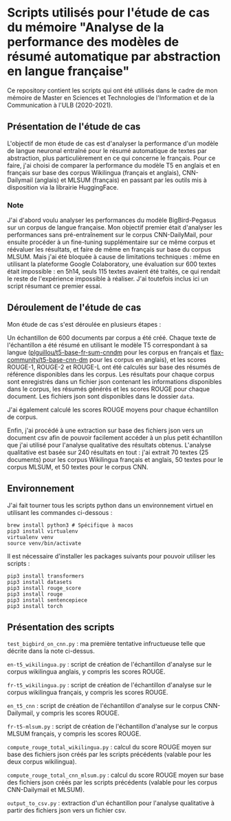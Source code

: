 # Scripts utilisés pour l'étude de cas du mémoire "Analyse de la performance des modèles de résumé automatique par abstraction en langue française"

Ce repository contient les scripts qui ont été utilisés dans le cadre de mon mémoire de Master en Sciences et Technologies de l'Information et de la Communication à l'ULB (2020-2021).

## Présentation de l'étude de cas

L'objectif de mon étude de cas est d'analyser la performance d'un modèle de langue neuronal entraîné pour le résumé automatique de textes par abstraction, plus particulièrement en ce qui concerne le français.
Pour ce faire, j'ai choisi de comparer la performance du modèle T5 en anglais et en français sur base des corpus Wikilingua (français et anglais), CNN-Dailymail (anglais) et MLSUM (français) en passant par les outils mis à disposition via la librairie HuggingFace.

### Note

J'ai d'abord voulu analyser les performances du modèle BigBird-Pegasus sur un corpus de langue française.
Mon objectif premier était d'analyser les performances sans pré-entraînement sur le corpus CNN-DailyMail, pour ensuite procéder à un fine-tuning supplémentaire sur ce même corpus et réévaluer les résultats, et faire de même en français sur base du corpus MLSUM.
Mais j'ai été bloquée à cause de limitations techniques : même en utilisant la plateforme Google Colaboratory, une évaluation sur 600 textes était impossible : en 5h14, seuls 115 textes avaient été traités, ce qui rendait le reste de l'expérience impossible à réaliser.
J'ai toutefois inclus ici un script résumant ce premier essai.

## Déroulement de l'étude de cas

Mon étude de cas s'est déroulée en plusieurs étapes : 

Un échantillon de 600 documents par corpus a été créé.
Chaque texte de l'échantillon a été résumé en utilisant le modèle T5 correspondant à sa langue ([plguillou/t5-base-fr-sum-cnndm](https://huggingface.co/plguillou/t5-base-fr-sum-cnndm) pour les corpus en français et [flax-community/t5-base-cnn-dm](https://huggingface.co/flax-community/t5-base-cnn-dm) pour les corpus en anglais), et les scores ROUGE-1, ROUGE-2 et ROUGE-L ont été calculés sur base des résumés de référence disponibles dans les corpus.
Les résultats pour chaque corpus sont enregistrés dans un fichier json contenant les informations disponibles dans le corpus, les résumés générés et les scores ROUGE pour chaque document.
Les fichiers json sont disponibles dans le dossier `data`.

J'ai également calculé les scores ROUGE moyens pour chaque échantillon de corpus.

Enfin, j'ai procédé à une extraction sur base des fichiers json vers un document csv afin de pouvoir facilement accéder à un plus petit échantillon que j'ai utilisé pour l'analyse qualitative des résultats obtenus.
L'analyse qualitative est basée sur 240 résultats en tout : j'ai extrait 70 textes (25 documents) pour les corpus Wikilingua français et anglais, 50 textes pour le corpus MLSUM, et 50 textes pour le corpus CNN.

## Environnement

J'ai fait tourner tous les scripts python dans un environnement virtuel en utilisant les commandes ci-dessous : 

```
brew install python3 # Spécifique à macos
pip3 install virtualenv
virtualenv venv
source venv/bin/activate
```

Il est nécessaire d'installer les packages suivants pour pouvoir utiliser les scripts : 

```
pip3 install transformers
pip3 install datasets
pip3 install rouge_score
pip3 install rouge
pip3 install sentencepiece
pip3 install torch
```

## Présentation des scripts

 `test_bigbird_on_cnn.py` : ma première tentative infructueuse telle que décrite dans la note ci-dessus.

 `en-t5_wikilingua.py` : script de création de l'échantillon d'analyse sur le corpus wikilingua anglais, y compris les scores ROUGE.
  
 `fr-t5_wikilingua.py` : script de création de l'échantillon d'analyse sur le corpus wikilingua français, y compris les scores ROUGE.
  
 `en_t5_cnn` : script de création de l'échantillon d'analyse sur le corpus CNN-Dailymail, y compris les scores ROUGE.
 
 `fr-t5-mlsum.py` : script de création de l'échantillon d'analyse sur le corpus MLSUM français, y compris les scores ROUGE.
 
 `compute_rouge_total_wikilingua.py` : calcul du score ROUGE moyen sur base des fichiers json créés par les scripts précédents (valable pour les deux corpus wikilingua).
 
 `compute_rouge_total_cnn_mlsum.py` : calcul du score ROUGE moyen sur base des fichiers json créés par les scripts précédents (valable pour les corpus CNN-Dailymail et MLSUM).
 
 `output_to_csv.py` : extraction d'un échantillon pour l'analyse qualitative à partir des fichiers json vers un fichier csv.